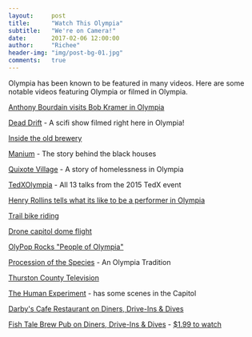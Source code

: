 ```yaml
---
layout:     post
title:      "Watch This Olympia"
subtitle:   "We're on Camera!"
date:       2017-02-06 12:00:00
author:     "Richee"
header-img: "img/post-bg-01.jpg"
comments: 	true
---
```

Olympia has been known to be featured in many videos. Here are some notable videos featuring Olympia or filmed in Olympia.


<i class="fa fa-video-camera" aria-hidden="true"></i> [Anthony Bourdain visits Bob Kramer in Olympia](https://www.youtube.com/watch?v=4x0f2b_0kn0)

<i class="fa fa-video-camera" aria-hidden="true"></i> [Dead Drift](https://www.youtube.com/watch?list=PLrD-PbslOoANMRzyM28zQUFbTOy8bFow5&v=mf8Crpiqknc) - A scifi show filmed right here in Olympia!


<i class="fa fa-video-camera" aria-hidden="true"></i> [Inside the old brewery](https://www.youtube.com/watch?v=4o2QpcI-0u4)

<i class="fa fa-video-camera" aria-hidden="true"></i> [Manium](https://vimeo.com/23767045) - The story behind the black houses

<i class="fa fa-video-camera" aria-hidden="true"></i> [Quixote Village](https://vimeo.com/145483224) - A story of homelessness in Olympia

<i class="fa fa-video-camera" aria-hidden="true"></i> [TedXOlympia](https://www.youtube.com/watch?v=EW7KJu0dF34&feature=youtu.be&list=PLsRNoUx8w3rOAFd27VBlQPehizEkMGVzu) - All 13 talks from the 2015 TedX event

<i class="fa fa-video-camera" aria-hidden="true"></i> [Henry Rollins tells what its like to be a performer in Olympia](https://www.youtube.com/watch?v=SnUHqjIDZNs)

<i class="fa fa-video-camera" aria-hidden="true"></i> [Trail bike riding](https://www.youtube.com/watch?v=5NLDX77YJjs)

<i class="fa fa-video-camera" aria-hidden="true"></i> [Drone capitol dome flight](https://www.youtube.com/watch?v=RxMVyVB-VEA)

<i class="fa fa-video-camera" aria-hidden="true"></i> [OlyPop Rocks "People of Olympia"](http://www.olympiapoprocks.com/video/)

<i class="fa fa-video-camera" aria-hidden="true"></i> [Procession of the Species](https://www.youtube.com/watch?v=sZTxTbZGgFk) - An Olympia Tradition

<i class="fa fa-video-camera" aria-hidden="true"></i> [Thurston County Television](http://tctv.net/)

<i class="fa fa-video-camera" aria-hidden="true"></i> [The Human Experiment](https://www.netflix.com/title/80037689) - has some scenes in the Capitol

[Darby's Cafe Restaurant on Diners, Drive-Ins & Dives](http://www.dinersdriveinsdiveslocations.com/darbys-cafe-washington.html)

[Fish Tale Brew Pub on Diners, Drive-Ins & Dives](http://www.foodnetwork.com/shows/diners-drive-ins-and-dives/16-series/land-to-sea.html) - [$1.99 to watch](https://www.youtube.com/watch?v=fW0Rt4fDdnc)



